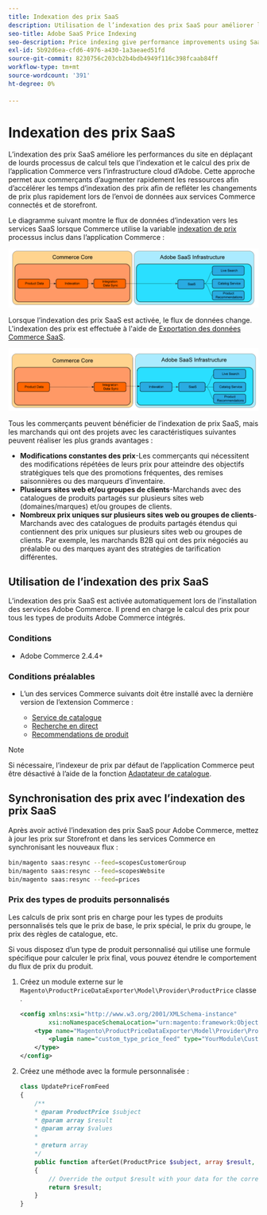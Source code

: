 ```yaml
---
title: Indexation des prix SaaS
description: Utilisation de l’indexation des prix SaaS pour améliorer les performances
seo-title: Adobe SaaS Price Indexing
seo-description: Price indexing give performance improvements using SaaS infrastructure
exl-id: 5b92d6ea-cfd6-4976-a430-1a3aeaed51fd
source-git-commit: 8230756c203cb2b4bdb4949f116c398fcaab84ff
workflow-type: tm+mt
source-wordcount: '391'
ht-degree: 0%

---
```


# Indexation des prix SaaS

L’indexation des prix SaaS améliore les performances du site en déplaçant de lourds processus de calcul tels que l’indexation et le calcul des prix de l’application Commerce vers l’infrastructure cloud d’Adobe. Cette approche permet aux commerçants d’augmenter rapidement les ressources afin d’accélérer les temps d’indexation des prix afin de refléter les changements de prix plus rapidement lors de l’envoi de données aux services Commerce connectés et de storefront.

Le diagramme suivant montre le flux de données d’indexation vers les services SaaS lorsque Commerce utilise la variable [indexation de prix](https://experienceleague.adobe.com/en/docs/commerce-operations/configuration-guide/cli/manage-indexers) processus inclus dans l’application Commerce :

![Flux de données par défaut](assets/old_way.png)

Lorsque l’indexation des prix SaaS est activée, le flux de données change. L&#39;indexation des prix est effectuée à l&#39;aide de [Exportation des données Commerce SaaS](../data-export/data-synchronization.md).

![Flux de données d’indexation de prix SaaS](assets/new_way.png)

Tous les commerçants peuvent bénéficier de l’indexation de prix SaaS, mais les marchands qui ont des projets avec les caractéristiques suivantes peuvent réaliser les plus grands avantages :

* **Modifications constantes des prix**-Les commerçants qui nécessitent des modifications répétées de leurs prix pour atteindre des objectifs stratégiques tels que des promotions fréquentes, des remises saisonnières ou des marqueurs d’inventaire.
* **Plusieurs sites web et/ou groupes de clients**-Marchands avec des catalogues de produits partagés sur plusieurs sites web (domaines/marques) et/ou groupes de clients.
* **Nombreux prix uniques sur plusieurs sites web ou groupes de clients**-Marchands avec des catalogues de produits partagés étendus qui contiennent des prix uniques sur plusieurs sites web ou groupes de clients. Par exemple, les marchands B2B qui ont des prix négociés au préalable ou des marques ayant des stratégies de tarification différentes.

## Utilisation de l’indexation des prix SaaS

L’indexation des prix SaaS est activée automatiquement lors de l’installation des services Adobe Commerce. Il prend en charge le calcul des prix pour tous les types de produits Adobe Commerce intégrés.

### Conditions

* Adobe Commerce 2.4.4+

### Conditions préalables

* L’un des services Commerce suivants doit être installé avec la dernière version de l’extension Commerce :

   * [Service de catalogue](../catalog-service/overview.md)
   * [Recherche en direct](../live-search/overview.md)
   * [Recommendations de produit](../product-recommendations/guide-overview.md)


>[!NOTE]
>
>Si nécessaire, l’indexeur de prix par défaut de l’application Commerce peut être désactivé à l’aide de la fonction [Adaptateur de catalogue](catalog-adapter.md).

## Synchronisation des prix avec l’indexation des prix SaaS

Après avoir activé l’indexation des prix SaaS pour Adobe Commerce, mettez à jour les prix sur Storefront et dans les services Commerce en synchronisant les nouveaux flux :

```bash
bin/magento saas:resync --feed=scopesCustomerGroup
bin/magento saas:resync --feed=scopesWebsite
bin/magento saas:resync --feed=prices
```

### Prix des types de produits personnalisés

Les calculs de prix sont pris en charge pour les types de produits personnalisés tels que le prix de base, le prix spécial, le prix du groupe, le prix des règles de catalogue, etc.

Si vous disposez d’un type de produit personnalisé qui utilise une formule spécifique pour calculer le prix final, vous pouvez étendre le comportement du flux de prix du produit.

1. Créez un module externe sur le `Magento\ProductPriceDataExporter\Model\Provider\ProductPrice` classe .

   ```xml
   <config xmlns:xsi="http://www.w3.org/2001/XMLSchema-instance"
           xsi:noNamespaceSchemaLocation="urn:magento:framework:ObjectManager/etc/config.xsd">
       <type name="Magento\ProductPriceDataExporter\Model\Provider\ProductPrice">
           <plugin name="custom_type_price_feed" type="YourModule\CustomProductType\Plugin\UpdatePriceFromFeed" />
       </type>
   </config>
   ```

1. Créez une méthode avec la formule personnalisée :

   ```php
   class UpdatePriceFromFeed
   {
       /**
       * @param ProductPrice $subject
       * @param array $result
       * @param array $values
       *
       * @return array
       */
       public function afterGet(ProductPrice $subject, array $result, array $values) : array
       {
           // Override the output $result with your data for the corresponding products (see original method for details) 
           return $result;
       }
   }
   ```

